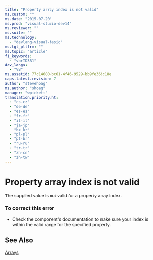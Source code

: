 ```yaml
---
title: "Property array index is not valid"
ms.custom: ""
ms.date: "2015-07-20"
ms.prod: "visual-studio-dev14"
ms.reviewer: ""
ms.suite: ""
ms.technology: 
  - "devlang-visual-basic"
ms.tgt_pltfrm: ""
ms.topic: "article"
f1_keywords: 
  - "vbrID381"
dev_langs: 
  - "VB"
ms.assetid: 77c14680-bc61-4f46-9529-bb9fe366c18e
caps.latest.revision: 7
author: "stevehoag"
ms.author: "shoag"
manager: "wpickett"
translation.priority.ht: 
  - "cs-cz"
  - "de-de"
  - "es-es"
  - "fr-fr"
  - "it-it"
  - "ja-jp"
  - "ko-kr"
  - "pl-pl"
  - "pt-br"
  - "ru-ru"
  - "tr-tr"
  - "zh-cn"
  - "zh-tw"
---
```

# Property array index is not valid
The supplied value is not valid for a property array index.  
  
### To correct this error  
  
-   Check the component's documentation to make sure your index is within the valid range for the specified property.  
  
## See Also  
 [Arrays](../../../visual-basic/programming-guide/language-features/arrays/index.md)